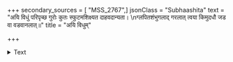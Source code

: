 +++
secondary_sources = [ "MSS_2767",]
jsonClass = "Subhaashita"
text = "अयि विधुं परिपृच्छ गुरोः कुतः स्फुटमशिक्ष्यत दाहवदान्यता।  \nग्लपितशंभुगलाद् गरलात् त्वया किमुदधौ जड वा वडवानलात्॥"
title = "अयि विधुम्"

+++

<details><summary>Text</summary>

अयि विधुं परिपृच्छ गुरोः कुतः स्फुटमशिक्ष्यत दाहवदान्यता।  
ग्लपितशंभुगलाद् गरलात् त्वया किमुदधौ जड वा वडवानलात्॥
</details>
